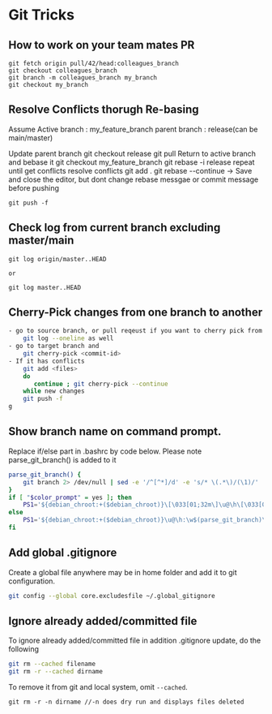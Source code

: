 # Git Tricks

## How to work on your team mates PR
```
git fetch origin pull/42/head:colleagues_branch
git checkout colleagues_branch
git branch -m colleagues_branch my_branch
git checkout my_branch
```
## Resolve Conflicts thorugh Re-basing
Assume 
Active branch : my_feature_branch
parent branch : release(can be main/master)

Update parent branch
    git checkout release
    git pull
Return to active branch and bebase it
    git checkout my_feature_branch
    git rebase -i release
    repeat until get conflicts
        resolve conflicts
        git add .
        git rebase --continue
        -> Save and close the editor, but dont change rebase messgae or commit message before pushing
        
    git push -f


## Check log from current branch excluding master/main
```
git log origin/master..HEAD

or

git log master..HEAD
```
## Cherry-Pick changes from one branch to another
```sh
- go to source branch, or pull reqeust if you want to cherry pick from PR and identify commits , you can do this using
    git log --oneline as well
- go to target branch and
    git cherry-pick <commit-id>
- If it has conflicts
    git add <files>
    do 
       continue ; git cherry-pick --continue
    while new changes
    git push -f
g    


```

## Show branch name on command prompt.

Replace if/else part in .bashrc by code below. Please note parse_git_branch() is added to it

```sh
parse_git_branch() {
    git branch 2> /dev/null | sed -e '/^[^*]/d' -e 's/* \(.*\)/(\1)/'
}
if [ "$color_prompt" = yes ]; then
    PS1='${debian_chroot:+($debian_chroot)}\[\033[01;32m\]\u@\h\[\033[00m\]:\[\033[01;34m\]\w\[\033[01;31m\]$(parse_git_branch)\[\033[00m\]\$ '
else
    PS1='${debian_chroot:+($debian_chroot)}\u@\h:\w$(parse_git_branch)\$ '
fi
```

## Add global .gitignore
Create a global file anywhere may be in home folder and add it to git configuration.
```sh
git config --global core.excludesfile ~/.global_gitignore
```

## Ignore already added/committed file 
To ignore already added/committed file in addition .gitignore update, do the following
```sh
git rm --cached filename 
git rm -r --cached dirname
```
To remove it from git and local system, omit `--cached`. 
```
git rm -r -n dirname //-n does dry run and displays files deleted
```
